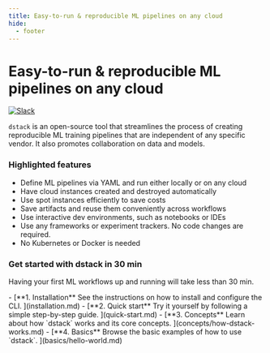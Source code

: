 ```yaml
---
title: Easy-to-run & reproducible ML pipelines on any cloud
hide:
  - footer
---
```


# Easy-to-run & reproducible ML pipelines on any cloud

[![Slack](https://img.shields.io/badge/slack-join%20community-blueviolet?logo=slack&style=for-the-badge)](https://join.slack.com/t/dstackai/shared_invite/zt-xdnsytie-D4qU9BvJP8vkbkHXdi6clQ) 

`dstack` is an open-source tool that streamlines the process of creating reproducible ML training pipelines that are
independent of any specific vendor. It also promotes collaboration on data and models.

### Highlighted features

* Define ML pipelines via YAML and run either locally or on any cloud
* Have cloud instances created and destroyed automatically
* Use spot instances efficiently to save costs
* Save artifacts and reuse them conveniently across workflows
* Use interactive dev environments, such as notebooks or IDEs
* Use any frameworks or experiment trackers. No code changes are required.
* No Kubernetes or Docker is needed

### Get started with dstack in 30 min

Having your first ML workflows up and running will take less than 30 min.

<div class="grid cards" markdown>
- [**1. Installation**
   See the instructions on how to install and configure the CLI.
  ](installation.md)
- [**2. Quick start**
   Try it yourself by following a simple step-by-step guide.
  ](quick-start.md)
- [**3. Concepts**
   Learn about how `dstack` works and its core concepts.
  ](concepts/how-dstack-works.md)
- [**4. Basics**
   Browse the basic examples of how to use `dstack`.
  ](basics/hello-world.md)
</div>